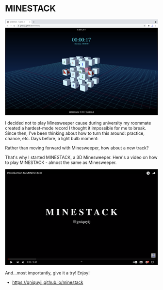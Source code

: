 # MINESTACK

![minestack](./cover-readme.png)

I decided not to play Minesweeper cause during university my roommate created a hardest-mode record I thought it impossible for me to break. Since then, I've been thinking about how to turn this around: practice, chance, etc. Days before, a light bulb moment:

Rather than moving forward with Minesweeper, how about a new track?

That's why I started MINESTACK, a 3D Minesweeper. Here's a video on how to play MINESTACK - almost the same as Minesweeper.

[![introduction to minestack](./cover.png)](https://www.youtube.com/watch?v=cfZS67XCwYc "Introduction to MINESTACK")

And…most importantly, give it a try! Enjoy!
- https://gniquyij.github.io/minestack